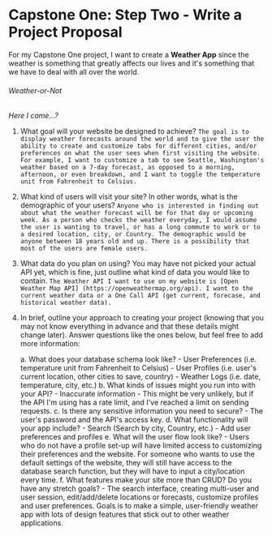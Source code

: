 # Capstone One: Step Two - Write a Project Proposal
For my Capstone One project, I want to create a **Weather App** since the weather is something that greatly affects our lives and it's something that we have to deal with all over the world.

###### Weather-or-Not
*Here I come...?*

1. What goal will your website be designed to achieve?
`The goal is to display weather forecasts around the world and to give the user the ability to create and customize tabs for different cities, and/or preferences on what the user sees when first visiting the website. For example, I want to customize a tab to see Seattle, Washington's weather based on a 7-day forecast, as opposed to a morning, afternoon, or even breakdown, and I want to toggle the temperature unit from Fahrenheit to Celsius.`


2. What kind of users will visit your site? In other words, what is the demographic of your users?
`Anyone who is interested in finding out about what the weather forecast will be for that day or upcoming week. As a person who checks the weather everyday, I would assume the user is wanting to travel, or has a long commute to work or to a desired location, city, or Country. The demographic would be anyone between 18 years old and up. There is a possibility that most of the users are female users.`

3. What data do you plan on using? You may have not picked your actual API yet, which is fine, just outline what kind of data you would like to contain.
`The Weather API I want to use on my website is [Open Weather Map API] (https://openweathermap.org/api). I want to the current weather data or a One Call API (get current, forecase, and historical weather data).`

4. In brief, outline your approach to creating your project (knowing that you may not
know everything in advance and that these details might change later). Answer
questions like the ones below, but feel free to add more information:

    a. What does your database schema look like?
        - User Preferences (i.e. temperature unit from Fahrenheit to Celsius)
        - User Profiles (i.e. user's current location, other cities to save, country)
        - Weather Logs (i.e. date, temperature, city, etc.)
    b. What kinds of issues might you run into with your API?
        - Inaccurate information
        - This might be very unlikely, but if the API I'm using has a rate limit, and I've reached a limit on sending requests.
    c. Is there any sensitive information you need to secure?
        - The user's password and the API's access key.
    d. What functionality will your app include?
        - Search (Search by city, Country, etc.)
        - Add user preferences and profiles
    e. What will the user flow look like?
        - Users who do not have a profile set-up will have limited access to customizing their preferences and the website. For someone who wants to use the default settings of the website, they will still have access to the database search function, but they will have to input a city/location every time.
    f. What features make your site more than CRUD? Do you have any stretch
    goals?
        - The search interface, creating multi-user and user session, edit/add/delete locations or forecasts, customize profiles and user preferences. Goals is to make a simple, user-friendly weather app with lots of design features that stick out to other weather applications.
